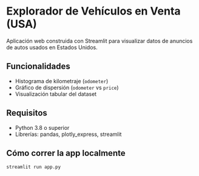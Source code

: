 # Explorador de Vehículos en Venta (USA)

Aplicación web construida con Streamlit para visualizar datos de anuncios de autos usados en Estados Unidos.

## Funcionalidades
- Histograma de kilometraje (`odometer`)
- Gráfico de dispersión (`odometer` vs `price`)
- Visualización tabular del dataset

## Requisitos
- Python 3.8 o superior
- Librerías: pandas, plotly_express, streamlit

## Cómo correr la app localmente
```bash
streamlit run app.py
